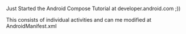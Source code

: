 Just Started the Android Compose Tutorial at developer.android.com ;))

This consists of individual activities and can me modified at AndroidManifest.xml
